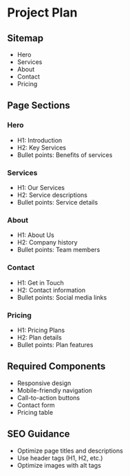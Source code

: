 # Project Plan
## Sitemap
- Hero
- Services
- About
- Contact
- Pricing
## Page Sections
### Hero
- H1: Introduction
- H2: Key Services
- Bullet points: Benefits of services
### Services
- H1: Our Services
- H2: Service descriptions
- Bullet points: Service details
### About
- H1: About Us
- H2: Company history
- Bullet points: Team members
### Contact
- H1: Get in Touch
- H2: Contact information
- Bullet points: Social media links
### Pricing
- H1: Pricing Plans
- H2: Plan details
- Bullet points: Plan features
## Required Components
- Responsive design
- Mobile-friendly navigation
- Call-to-action buttons
- Contact form
- Pricing table
## SEO Guidance
- Optimize page titles and descriptions
- Use header tags (H1, H2, etc.)
- Optimize images with alt tags